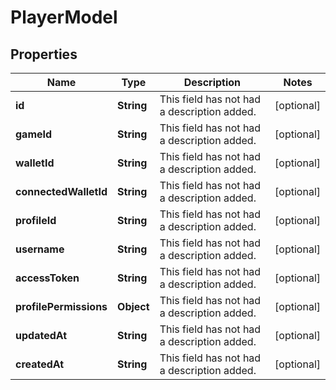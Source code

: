 

# PlayerModel

## Properties

Name | Type | Description | Notes
------------ | ------------- | ------------- | -------------
**id** | **String** | This field has not had a description added. |  [optional]
**gameId** | **String** | This field has not had a description added. |  [optional]
**walletId** | **String** | This field has not had a description added. |  [optional]
**connectedWalletId** | **String** | This field has not had a description added. |  [optional]
**profileId** | **String** | This field has not had a description added. |  [optional]
**username** | **String** | This field has not had a description added. |  [optional]
**accessToken** | **String** | This field has not had a description added. |  [optional]
**profilePermissions** | **Object** | This field has not had a description added. |  [optional]
**updatedAt** | **String** | This field has not had a description added. |  [optional]
**createdAt** | **String** | This field has not had a description added. |  [optional]




